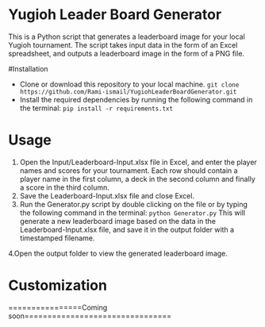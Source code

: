 # Yugioh Leader Board Generator

This is a Python script that generates a leaderboard image for your local Yugioh tournament. The script takes input data in the form of an Excel spreadsheet, and outputs a leaderboard image in the form of a PNG file.

#Installation
- Clone or download this repository to your local machine.
``` git clone https://github.com/Rami-ismail/YugiohLeaderBoardGenerator.git ```
- Install the required dependencies by running the following command in the terminal:
```pip install -r requirements.txt```

# Usage
1. Open the Input/Leaderboard-Input.xlsx file in Excel, and enter the player names and scores for your tournament. Each row should contain a player name in the first column, a deck in the second column and finally a score in the third column.
2. Save the Leaderboard-Input.xlsx file and close Excel.
3. Run the Generator.py script by  double clicking on the file or by typing the following command in the terminal:
```python Generator.py``` 
This will generate a new leaderboard image based on the data in the Leaderboard-Input.xlsx file, and save it in the output folder with a timestamped filename.


4.Open the output folder to view the generated leaderboard image.

# Customization 
================Coming soon================================
